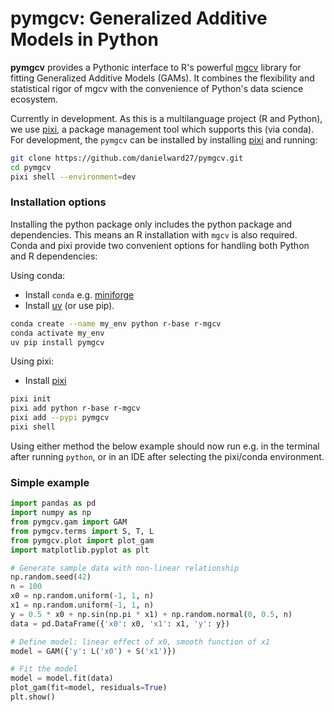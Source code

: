 # pymgcv: Generalized Additive Models in Python

**pymgcv** provides a Pythonic interface to R's powerful [mgcv](https://cran.r-project.org/web/packages/mgcv/index.html) library for fitting Generalized Additive Models (GAMs). It combines the flexibility and statistical rigor of mgcv with the convenience of Python's data science ecosystem.

Currently in development. As this is a multilanguage project (R and Python), we use
[pixi](https://pixi.sh/latest/), a package management tool which supports this (via
conda). For development, the ``pymgcv`` can be installed by installing
[pixi](https://pixi.sh/latest/) and running:

```bash
git clone https://github.com/danielward27/pymgcv.git
cd pymgcv
pixi shell --environment=dev
```

### Installation options
Installing the python package only includes the python package and dependencies. This means an R installation with ``mgcv`` is also required.
Conda and pixi provide two convenient options for handling both Python and R dependencies:

Using conda:
- Install ``conda`` e.g. [miniforge](https://github.com/conda-forge/miniforge)
- Install [uv](https://github.com/astral-sh/uv) (or use pip).

```bash
conda create --name my_env python r-base r-mgcv
conda activate my_env
uv pip install pymgcv
```

Using pixi:
- Install [pixi](https://github.com/prefix-dev/pixi)
```bash
pixi init
pixi add python r-base r-mgcv
pixi add --pypi pymgcv
pixi shell
```

Using either method the below example should now run e.g. in the terminal after running ``python``,
or in an IDE after selecting the pixi/conda environment.

### Simple example
```python
import pandas as pd
import numpy as np
from pymgcv.gam import GAM
from pymgcv.terms import S, T, L
from pymgcv.plot import plot_gam
import matplotlib.pyplot as plt

# Generate sample data with non-linear relationship
np.random.seed(42)
n = 100
x0 = np.random.uniform(-1, 1, n)
x1 = np.random.uniform(-1, 1, n)
y = 0.5 * x0 + np.sin(np.pi * x1) + np.random.normal(0, 0.5, n)
data = pd.DataFrame({'x0': x0, 'x1': x1, 'y': y})

# Define model: linear effect of x0, smooth function of x1
model = GAM({'y': L('x0') + S('x1')})

# Fit the model
model = model.fit(data)
plot_gam(fit=model, residuals=True)
plt.show()
```
